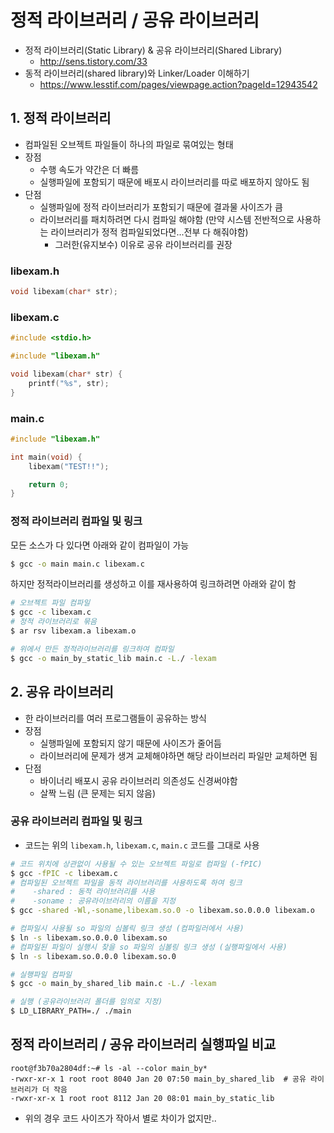 # 정적 라이브러리 / 공유 라이브러리
* 정적 라이브러리(Static Library) & 공유 라이브러리(Shared Library)
    * http://sens.tistory.com/33
* 동적 라이브러리(shared library)와 Linker/Loader 이해하기
    * https://www.lesstif.com/pages/viewpage.action?pageId=12943542

## 1. 정적 라이브러리
* 컴파일된 오브젝트 파일들이 하나의 파일로 묶여있는 형태
* 장점
    * 수행 속도가 약간은 더 빠름
    * 실행파일에 포함되기 때문에 배포시 라이브러리를 따로 배포하지 않아도 됨
* 단점
    * 실행파일에 정적 라이브러리가 포함되기 때문에 결과물 사이즈가 큼
    * 라이브러리를 패치하려면 다시 컴파일 해야함 (만약 시스템 전반적으로 사용하는 라이브러리가 정적 컴파일되었다면...전부 다 해줘야함)
        * 그러한(유지보수) 이유로 공유 라이브러리를 권장

### libexam.h
```c
void libexam(char* str);
```

### libexam.c
```c
#include <stdio.h>

#include "libexam.h"

void libexam(char* str) {
	printf("%s", str);
}
```

### main.c
```c
#include "libexam.h"

int main(void) {
	libexam("TEST!!");

	return 0;
}
```

### 정적 라이브러리 컴파일 및 링크
모든 소스가 다 있다면 아래와 같이 컴파일이 가능
```bash
$ gcc -o main main.c libexam.c
```

하지만 정적라이브러리를 생성하고 이를 재사용하여 링크하려면 아래와 같이 함
```bash
# 오브젝트 파일 컴파일
$ gcc -c libexam.c
# 정적 라이브러리로 묶음
$ ar rsv libexam.a libexam.o

# 위에서 만든 정적라이브러리를 링크하여 컴파일
$ gcc -o main_by_static_lib main.c -L./ -lexam
```


## 2. 공유 라이브러리
* 한 라이브러리를 여러 프로그램들이 공유하는 방식
* 장점
    * 실행파일에 포함되지 않기 때문에 사이즈가 줄어듬
    * 라이브러리에 문제가 생겨 교체해야하면 해당 라이브러리 파일만 교체하면 됨
* 단점
    * 바이너리 배포시 공유 라이브러리 의존성도 신경써야함
    * 살짝 느림 (큰 문제는 되지 않음)

### 공유 라이브러리 컴파일 및 링크
* 코드는 위의 `libexam.h`, `libexam.c`, `main.c` 코드를 그대로 사용
```bash
# 코드 위치에 상관없이 사용될 수 있는 오브젝트 파일로 컴파일 (-fPIC)
$ gcc -fPIC -c libexam.c
# 컴파일된 오브젝트 파일을 동적 라이브러리를 사용하도록 하여 링크
#    -shared : 동적 라이브러리를 사용
#    -soname : 공유라이브러리의 이름을 지정
$ gcc -shared -Wl,-soname,libexam.so.0 -o libexam.so.0.0.0 libexam.o

# 컴파일시 사용될 so 파일의 심볼릭 링크 생성 (컴파일러에서 사용)
$ ln -s libexam.so.0.0.0 libexam.so
# 컴파일된 파일이 실행시 찾을 so 파일의 심볼링 링크 생성 (실행파일에서 사용)
$ ln -s libexam.so.0.0.0 libexam.so.0

# 실행파일 컴파일
$ gcc -o main_by_shared_lib main.c -L./ -lexam

# 실행 (공유라이브러리 폴더를 임의로 지정)
$ LD_LIBRARY_PATH=./ ./main
```


## 정적 라이브러리 / 공유 라이브러리 실행파일 비교
```
root@f3b70a2804df:~# ls -al --color main_by*
-rwxr-xr-x 1 root root 8040 Jan 20 07:50 main_by_shared_lib  # 공유 라이브러리가 더 작음
-rwxr-xr-x 1 root root 8112 Jan 20 08:01 main_by_static_lib
```
* 위의 경우 코드 사이즈가 작아서 별로 차이가 없지만..
